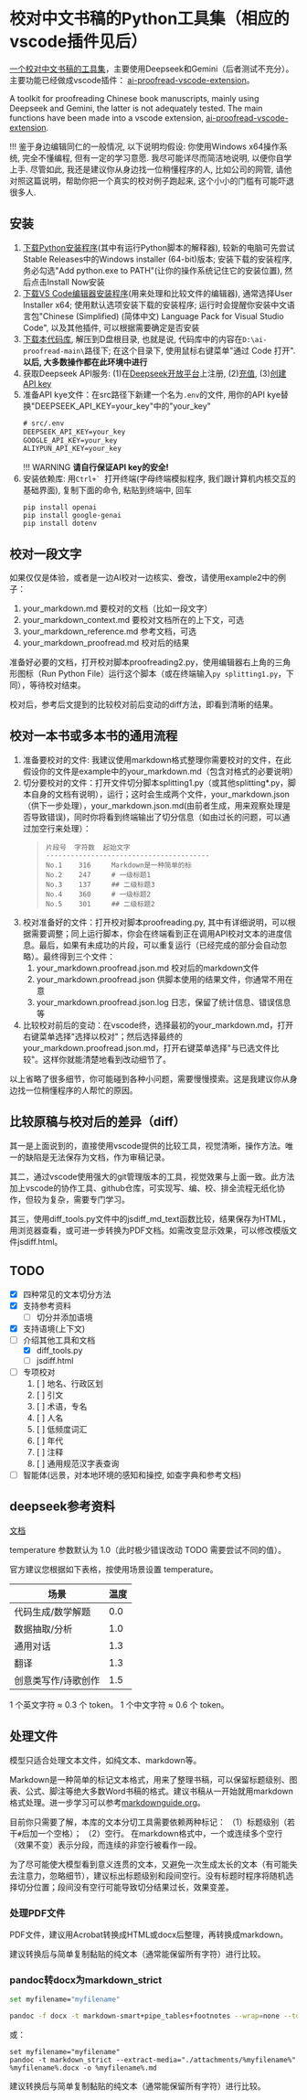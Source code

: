
# 校对中文书稿的Python工具集（相应的vscode插件见后）

[一个校对中文书稿的工具集](https://github.com/Fusyong/ai-proofread)，主要使用Deepseek和Gemini（后者测试不充分）。主要功能已经做成vscode插件： [ai-proofread-vscode-extension](https://github.com/Fusyong/ai-proofread-vscode-extension)。

A toolkit for proofreading Chinese book manuscripts, mainly using Deepseek and Gemini, the latter is not adequately tested. The main functions have been made into a vscode extension, [ai-proofread-vscode-extension](https://github.com/Fusyong/ai-proofread-vscode-extension).

!!!
    鉴于身边编辑同仁的一般情况, 以下说明均假设: 你使用Windows x64操作系统, 完全不懂编程, 但有一定的学习意愿. 我尽可能详尽而简洁地说明, 以便你自学上手. 尽管如此, 我还是建议你从身边找一位稍懂程序的人, 比如公司的网管, 请他对照这篇说明，帮助你把一个真实的校对例子跑起来, 这个小小的门槛有可能吓退很多人.

## 安装

1. [下载Python安装程序](https://www.python.org/downloads/windows/)(其中有运行Python脚本的解释器), 较新的电脑可先尝试Stable Releases中的Windows installer (64-bit)版本; 安装下载的安装程序, 务必勾选"Add python.exe to PATH"(让你的操作系统记住它的安装位置), 然后点击Install Now安装
2. [下载VS Code编辑器安装程序](https://code.visualstudio.com/Download)(用来处理和比较文件的编辑器), 通常选择User Installer x64; 使用默认选项安装下载的安装程序; 运行时会提醒你安装中文语言包"Chinese (Simplified) (简体中文) Language Pack for Visual Studio Code", 以及其他插件, 可以根据需要确定是否安装
3. [下载本代码库](https://github.com/Fusyong/ai-proofread/archive/refs/heads/main.zip), 解压到D盘根目录, 也就是说, 代码库中的内容在`D:\ai-proofread-main\`路径下; 在这个目录下, 使用鼠标右键菜单"通过 Code 打开". **以后, 大多数操作都在此环境中进行**
4. 获取Deepseek API服务: (1)在[Deepseek开放平台](https://platform.deepseek.com/)上注册, (2)[充值](https://platform.deepseek.com/top_up), (3)[创建API key](https://platform.deepseek.com/api_keys)
5. 准备API kye文件：在src路径下新建一个名为`.env`的文件, 用你的API kye替换"DEEPSEEK_API_KEY=your_key"中的"your_key"
    ```txt
    # src/.env
    DEEPSEEK_API_KEY=your_key
    GOOGLE_API_KEY=your_key
    ALIYPUN_API_KEY=your_key
    ```
    !!! WARNING
        **请自行保证API key的安全!**
6. 安装依赖库: 用``Ctrl+` ``打开终端(字母终端模拟程序, 我们跟计算机内核交互的基础界面), 复制下面的命令, 粘贴到终端中, 回车
    ```shell
    pip install openai
    pip install google-genai
    pip install dotenv
    ```

## 校对一段文字

如果仅仅是体验，或者是一边AI校对一边核实、誊改，请使用example2中的例子：

1. your_markdown.md 要校对的文档（比如一段文字）
2. your_markdown_context.md 要校对文档所在的上下文，可选
3. your_markdown_reference.md 参考文档，可选
4. your_markdown_proofread.md 校对后的结果

准备好必要的文档，打开校对脚本proofreading2.py，使用编辑器右上角的三角形图标（Run Python File）运行这个脚本（或在终端输入`py splitting1.py`，下同），等待校对结束。

校对后，参考后文提到的比较校对前后变动的diff方法，即看到清晰的结果。

##  校对一本书或多本书的通用流程

1. 准备要校对的文件: 我建议使用markdown格式整理你需要校对的文件，在此假设你的文件是example中的your_markdown.md（包含对格式的必要说明）
2. 切分要校对的文件：打开文件切分脚本splitting1.py（或其他splitting*.py，脚本自身的文档有说明），运行；这时会生成两个文件，your_markdown.json（供下一步处理），your_markdown.json.md(由前者生成，用来观察处理是否导致错误)，同时你将看到终端输出了切分信息（如由过长的问题，可以通过加空行来处理）：
    >```text
    >片段号  字符数  起始文字
    >----------------------------------------
    >No.1    316     Markdown是一种简单的标
    >No.2    247     # 一级标题1
    >No.3    137     ## 二级标题3
    >No.4    360     # 一级标题2
    >No.5    301     ## 二级标题2
    >```
3.  校对准备好的文件：打开校对脚本proofreading.py, 其中有详细说明，可以根据需要调整；同上运行脚本，你会在终端看到正在调用API校对文本的进度信息。最后，如果有未成功的片段，可以重复运行（已经完成的部分会自动忽略）。最终得到三个文件：
    1. your_markdown.proofread.json.md 校对后的markdown文件
    2. your_markdown.proofread.json 供脚本使用的结果文件，你通常不用在意
    3. your_markdown.proofread.json.log 日志，保留了统计信息、错误信息等
4.  比较校对前后的变动：在vscode终，选择最初的your_markdown.md，打开右键菜单选择"选择以校对"；然后选择最终的your_markdown.proofread.json.md，打开右键菜单选择"与已选文件比较"。这样你就能清楚地看到改动细节了。

以上省略了很多细节，你可能碰到各种小问题，需要慢慢摸索。这是我建议你从身边找一位稍懂程序的人帮忙的原因。

## 比较原稿与校对后的差异（diff）

其一是上面说到的，直接使用vscode提供的比较工具，视觉清晰，操作方法。唯一的缺陷是无法保存为文档，作为审稿记录。

其二，通过vscode使用强大的git管理版本的工具，视觉效果与上面一致。此方法加上vscode的协作工具、github仓库，可实现写、编、校、排全流程无纸化协作，但较为复杂，需要专门学习。

其三，使用diff_tools.py文件中的jsdiff_md_text函数比较，结果保存为HTML，用浏览器查看，或可进一步转换为PDF文档。如需改变显示效果，可以修改模版文件jsdiff.html。

## TODO

* [x] 四种常见的文本切分方法
* [x] 支持参考资料
    * [ ] 切分并添加语境
* [x] 支持语境(上下文)
* [ ] 介绍其他工具和文档
    * [x] diff_tools.py
    * [ ] jsdiff.html
* [ ] 专项校对
    1. [ ] 地名、行政区划
    2. [ ] 引文
    3. [ ] 术语，专名
    4. [ ] 人名
    5. [ ] 低频度词汇
    6. [ ] 年代
    7. [ ] 注释
    8. [ ] 通用规范汉字表查询
* [ ] 智能体(远景，对本地环境的感知和操控, 如查字典和参考文档)

## deepseek参考资料

[文档](https://api-docs.deepseek.com/zh-cn/)

temperature 参数默认为 1.0（此时极少错误改动 TODO 需要尝试不同的值）。

官方建议您根据如下表格，按使用场景设置 temperature。

| 场景                | 温度 |
| ------------------- | ---- |
| 代码生成/数学解题   | 0.0  |
| 数据抽取/分析       | 1.0  |
| 通用对话            | 1.3  |
| 翻译                | 1.3  |
| 创意类写作/诗歌创作 | 1.5  |

1 个英文字符 ≈ 0.3 个 token。
1 个中文字符 ≈ 0.6 个 token。

## 处理文件

模型只适合处理文本文件，如纯文本、markdown等。

Markdown是一种简单的标记文本格式，用来了整理书稿，可以保留标题级别、图表、公式、脚注等绝大多数Word书稿的格式。建议书稿从一开始就用markdown格式处理。进一步学习可以参考[markdownguide.org](https://www.markdownguide.org/)。

目前你只需要了解，本库的文本分切工具需要依赖两种标记：
（1）标题级别（若干`#`后加一个空格）；
（2）空行。
在markdown格式中，一个或连续多个空行（效果不变）表示分段，而连续的非空行被看作一段。

为了尽可能使大模型看到意义连贯的文本，又避免一次生成太长的文本（有可能失去注意力，忽略细节），建议标出标题级别和段间空行。没有标题时程序将随机选择切分位置；段间没有空行可能导致切分结果过长，效果变差。


### 处理PDF文件

PDF文件，建议用Acrobat转换成HTML或docx后整理，再转换成markdown。

建议转换后与简单复制黏贴的纯文本（通常能保留所有字符）进行比较。

### pandoc转docx为markdown_strict

```bash
set myfilename="myfilename"

pandoc -f docx -t markdown-smart+pipe_tables+footnotes --wrap=none --toc --extract-media="./attachments/%myfilename%" %myfilename%.docx -o %myfilename%.md
```

或：

```shell
set myfilename="myfilename"
pandoc -t markdown_strict --extract-media="./attachments/%myfilename%" %myfilename%.docx -o %myfilename%.md
```

建议转换后与简单复制黏贴的纯文本（通常能保留所有字符）进行比较。

